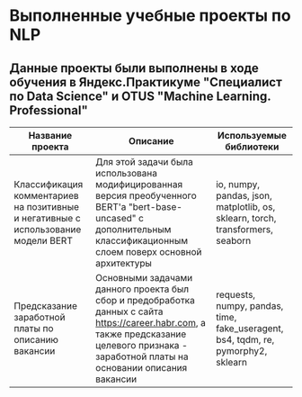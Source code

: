 # Выполненные учебные проекты по NLP

## Данные проекты были выполнены в ходе обучения в Яндекс.Практикуме "Специалист по Data Science" и OTUS "Machine Learning. Professional"


| Название проекта | Описание | Используемые библиотеки |
| --- | --- | --- |
| Классификация комментариев на позитивные и негативные с использование модели BERT | Для этой задачи была использована модифицированная версия преобученного BERT'а "bert-base-uncased" с дополнительным классификационным слоем поверх основной архитектуры | io, numpy, pandas, json, matplotlib, os, sklearn, torch, transformers, seaborn |
| Предсказание заработной платы по описанию вакансии | Основными задачами данного проекта был сбор и предобработка данных с сайта https://career.habr.com, а также предсказание целевого признака - заработной платы на основании описания вакансии | requests, numpy, pandas, time, fake_useragent, bs4, tqdm, re, pymorphy2, sklearn |

